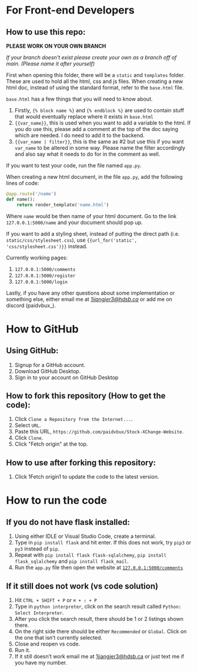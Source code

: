 # For Front-end Developers

## How to use this repo:

**PLEASE WORK ON YOUR OWN BRANCH**

*If your branch doesn't exist please create your own as a branch off of main. (Please name it after yourself)*

First when opening this folder, there will be a `static` and `templates` folder. These are used to hold all the html, css and js files. When creating a new html doc, instead of using the standard format, refer to the `base.html` file.

`base.html` has a few things that you will need to know about.
1. Firstly, `{% block name %}` and `{% endblock %}` are used to contain stuff that would eventually replace where it exists in `base.html`
2. `{{var_name}}`, this is used when you want to add a variable to the html. If you do use this, please add a comment at the top of the doc saying which are needed. I do need to add it to the backend.
3. `{{var_name | filter}}`, this is the same as #2 but use this if you want `var_name` to be altered in some way. Please name the filter accordingly and also say what it needs to do for in the comment as well.

If you want to test your code, run the file named `app.py`.

When creating a new html document, in the file `app.py`, add the following lines of code:
```python
@app.route('/name')
def name():
    return render_template('name.html')
```
Where `name` would be then name of your html document.
Go to the link `127.0.0.1:5000/name` and your document should pop up.

If you want to add a styling sheet, instead of putting the direct path (i.e. `static/css/stylesheet.css`), use `{{url_for('static', 'css/stylesheet.css')}}` instead.

Currently working pages:
1. `127.0.0.1:5000/comments`
2. `127.0.0.1:5000/register`
3. `127.0.0.1:5000/login`

Lastly, if you have any other questions about some implementation or something else, either email me at *1jiangjer3@hdsb.ca* or add me on discord (paidvbux_).

# How to GitHub

## Using GitHub:

1. Signup for a GitHub account.
2. Download GitHub Desktop.
3. Sign in to your account on GitHub Desktop

## How to fork this repository (How to get the code):

1. Click `Clone a Repository from the Internet...`.
5. Select `URL`.
6. Paste this URL, `https://github.com/paidvbux/Stock-XChange-Website`.
7. Click `Clone`.
8. Click "Fetch origin" at the top.

## How to use after forking this repository:      

1. Click 1Fetch origin1 to update the code to the latest version.

# How to run the code

## If you do not have flask installed:

1. Using either IDLE or Visual Studio Code, create a terminal.
2. Type in `pip install flask` and hit enter. If this does not work, try `pip3` or `py3` instead of `pip`.
3. Repeat with `pip install flask flask-sqlalchemy`, `pip install flask_sqlalchemy` and `pip install flask_mail`.
4. Run the `app.py` file then open the website at [`127.0.0.1:5000/comments`](http://127.0.0.1:5000/comments)



## If it still does not work (vs code solution)

1. Hit `CTRL + SHIFT + P` or `⌘ + ⇧ + P`
2. Type in `python interpreter`, click on the search result called `Python: Select Interpreter`.
3. After you click the search result, there should be $1$ or $2$ listings shown there.
4. On the right side there should be either `Recommended` or `Global`. Click on the one that isn’t currently selected.
5. Close and reopen vs code.
6. Run it.
7. If it still doesn’t work email me at [1jiangjer3@hdsb.ca](mailto:1jiangjer3@hdsb.ca) or just text me if you have my number.